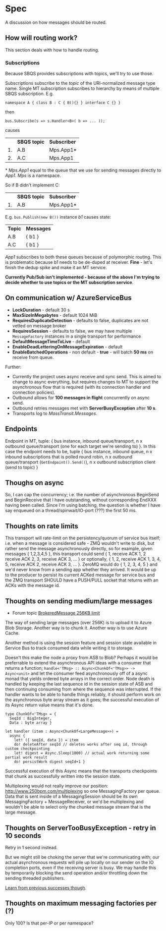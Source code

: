 # Spec

A discussion on how messages should be routed.

## How will routing work?

This section deals with how to handle routing.

### Subscriptions

Because SBQS provides subscriptions with topics, we'll try to use those.

Subscriptions subscribe to the *topic* of the URI-normalized message type name. Single MT subscription subscribes to hierarchy by means of multiple SBQS subscription. E.g.

`namespace A { class B : C { B(){} } interface C {} }`

then 

`bus.Subscribe(s => s.Handler<B>( b => ... ));`

causes

<table>
    <tr>
        <td>&nbsp;</td>
        <td><b>SBQS topic</b></td>
        <td><b>Subscriber</b></td>
    </tr>
    <tr>
        <td>1.</td>
        <td>A.B</td>
        <td>Mps.App1*</td>
    </tr>
    <tr>
        <td>2.</td>
        <td>A.C</td>
        <td>Mps.App1</td>
    </tr>
</table>

\* *Mps.App1* equal to the queue that we use for sending messages directly to *App1*. *Mps* is a namespace.

So if B didn't implement C:

<table>
    <tr>
        <td>&nbsp;</td>
        <td><b>SBQS topic</b></td>
        <td><b>Subscriber</b></td>
    </tr>
    <tr>
        <td>1.</td>
        <td>A.B</td>
        <td>Mps.App1*</td>
    </tr>
</table>

E.g. `bus.Publish(new B())` instance *b1* causes state:

<table><tr><td><b>Topic</b></td><td><b>Messages</b></td></tr>
<tr><td>A.B</td><td>{ b1 }</td></tr>
<tr><td>A.C</td><td>{ b1 }</td></tr>
</table>

*App1* subscribes to both these queues because of polymorphic routing. This is problematic because b1 needs to be de-duped at receiver. **Fine** - let's finish the dedup spike and make it an MT service.

**Currently Pub/Sub isn't implemented - because of the above I'm trying to decide whether to use topics or the MT subscription service**.

## On communication w/ AzureServiceBus

 * **LockDuration** - default 30 s
 * **MaxSizeInMegabytes** - default 1024 MiB
 * **RequiresDuplicateDetection** - defaults to false, duplicates are not vetted on message broker
 * **RequiresSession** -  defaults to false, we may have multiple `MessageFactory` instances in a single transport for performance
 * **DefaultMessageTimeToLive** - default
 * **EnableDeadLetteringOnMessageExpiration** - default
 * **EnableBatchedOperations** - non default - **true** - will batch **50 ms** on receive from queue.
 
Further:

 * Currently the project uses async receive and sync send. This is aimed to change to async everything, but requires changes to MT to support the asynchronous flow that is required (with its connection handler and connection policies).
 * Outbound allows for **100 messages in flight** concurrently on async send.
 * Outbound retries messages met with **ServerBusyException** after **10 s**.
 * Transports log to *MassTransit.Messages*.
 
## Endpoints

Endpoint in MT, tuple: { bus instance, inbound queue/transport, n x outbound queue/transport (one for each target we're sending to) }. In this case the endpoint needs to be, tuple { bus instance, inbound queue, n x inbound subscriptions that is polled round robin, n x outbound queue/transport (`GetEndpoint().Send()`), n x outbound subscription client (send to topic) }

## Thoughs on async

So, I can cap the concurrency; i.e. the number of asynchronous BeginSend and BeginReceive that I have outstanding, without corresponding EndXXX having been called. Since I'm using batching, the question is whether I have say enqueued on a thread/spinwait/IO-port (???) the first 50 ms.

## Thoughts on rate limits

This transport will rate-limit on the persistency/quorum of service bus itself; i.e. when a message is considered safe - ZMQ wouldn't write to disk, but rather send the message asynchronously directly, so for example, given messages { 1,2,3,4,5 }, this transport could send { 1, receive ACK 1, 2 receive ACK 2, 3, receive ACK 3, ... } or optionally, { 1, 2, receive ACK 1, 3, 4, 5, receive ACK 2, receive ACK 3, ... }. ZeroMQ would do { 1, 2, 3, 4, 5 } and we'd never know from a sending app whether they arrived. It would be up to the producer to persist its current ACKed message for service bus and the ZMQ transport SHOULD have a PUSH/PULL socket that returns with an ACKs with the message id.

## Thoughts on sending medium/large messages

 * Forum topic [BrokeredMessage 256KB limit](http://social.msdn.microsoft.com/Forums/en-US/windowsazureconnectivity/thread/b804b71e-831d-43b6-a38c-847d01034471)

The way of sending large messages (over 256K) is to upload it to Azure Blob Storage. Another way is to chunk it. Another way is to use Azure Cache.

Another method is using the session feature and session state available in Service Bus to track consumed data while writing it to storage.

Doesn't this make the node a proxy from ASB to Blob? Perhaps it would be preferrable to extend the asynchronous API ideas with a consumer that returns a function; `handle<'TMsg> :: Async<ChunkOf<'TMsg>> -> Async<unit>` and let the consumer feed asynchronously off of a async monad that yields ordered byte arrays in the correct order. Node death is handled by keeping the last sequence id in the session state of ASB and then continuing consuming from where the sequence was interrupted. If the handler wants to be able to handle things reliably, it should perform work on the asynchronous byte array stream as it goes; the successful execution of its Async<unit> return value means that it's done.

```
type ChunkOf<'TMsg> = {
  SeqId : BigInteger,
  Data : byte array }

let handler (item : Async<ChunkOf<LargeMessage>>) =
  async {
    let! ({ seqId, data }) = item
    do! deleteAfter seqId // deletes works after seq id, through custom checkpointing
    let! digest = Async.Sleep(1000) // actual work returning some partial work result
    do! persistWork digest seqId+1 }
```

Successful execution of this Async<unit> means that the transports checkpoints that chunk as successfully written into the session state.

Multiplexing would not really improve our position: http://www.250bpm.com/multiplexing so one MessagingFactory per queue. Data that is sent inside of a MessagingSession should be its own MessagingFactory + MessageReceiver, or we'd be multiplexing and wouldn't be able to select only the chunked message stream that is the large message.

## Thoughts on ServerTooBusyException - retry in 10 seconds

Retry in 1 second instead.

But we might still be choking the server that we're communicating with; our actual asynchronous requests will pile up locally on our sender on the IO completion ports, even if the receiving server is busy. We may handle this by temporarily blocking the send operation and/or throttling down the sending threaded publishers.

[Learn from previous successes though](http://en.wikipedia.org/wiki/TCP_congestion_avoidance_algorithm).

## Thoughts on maximum messaging factories per (?)

Only 100? Is that per-IP or per namespace?